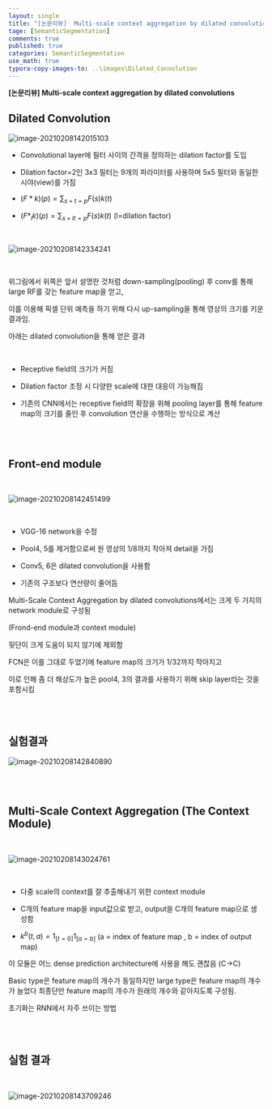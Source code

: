 ```yaml
---
layout: single
title: "[논문리뷰]  Multi-scale context aggregation by dilated convolutions"
tage: [SemanticSegmentation]
comments: true
published: true
categories: SemanticSegmentation
use_math: true
typora-copy-images-to: ..\images\Dilated_Convolution
---
```




**[논문리뷰]  Multi-scale context aggregation by dilated convolutions**



## ****Dilated** **Convolution****



![image-20210208142015103](/images/Dilated_Convolution/image-20210208142015103.png)



- Convolutional layer에 필터 사이의 간격을 정의하는 dilation factor를 도입

  

- Dilation factor=2인 3x3 필터는 9개의 파라미터를 사용하며 5x5 필터와 동일한 시야(view)를 가짐

  

- $(F*k)(p) = \sum_{s+t=p}F(s)k(t)$

  

- $(F*_lk)(p) = \sum_{s+lt=p}F(s)k(t)$ (l=dilation factor)

<br/>

![image-20210208142334241](/images/Dilated_Convolution/image-20210208142334241.png)

<br/>

위그림에서 위쪽은 앞서 설명한 것처럼 down-sampling(pooling) 후 conv를 통해 large RF를 갖는 feature map을 얻고,

이를 이용해 픽셀 단위 예측을 하기 위해 다시 up-sampling을 통해 영상의 크기를 키운 결과임.



아래는 dilated convolution을 통해 얻은 결과

<br/>

- Receptive field의 크기가 커짐

  

- Dilation factor 조정 시 다양한 scale에 대한 대응이 가능해짐

  

- 기존의 CNN에서는 receptive field의 확장을 위해 pooling layer를 통해 feature map의 크기를 줄인 후 convolution 연산을 수행하는 방식으로 계산

<br/>

<br/>

## ****Front-end module****

<br/>

![image-20210208142451499](/images/Dilated_Convolution/image-20210208142451499.png)

<br/>

- VGG-16 network을 수정

  

- Pool4, 5를 제거함으로써 원 영상의 1/8까지 작아져 detail을 가짐

  

- Conv5, 6은 dilated convolution을 사용함

  

- 기존의 구조보다 연산량이 줄어듬



Multi-Scale Context Aggregation by dilated convolutions에서는 크게 두 가지의 network module로 구성됨

(Frond-end module과 context module)



뒷단이 크게 도움이 되지 않기에 제외함

FCN은 이를 그대로 두었기에 feature map의 크기가 1/32까지 작아지고 

이로 인해 좀 더 해상도가 높은 pool4, 3의 결과를 사용하기 위해 skip layer라는 것을 포함시킴

<br/>

<br/>

## 실험결과



![image-20210208142840890](/images/Dilated_Convolution/image-20210208142840890.png)



<br/>

<br/>

## **Multi-Scale** **Context Aggregation (The Context Module)**

<br/>

![image-20210208143024761](/images/Dilated_Convolution/image-20210208143024761.png)

<br/>

- 다중 scale의 context를 잘 추출해내기 위한 context module

- C개의 feature map을 input값으로 받고, output을 C개의 feature map으로 생성함

- $k^b (t,a)=1_{[t=0]} 1_{[a=b]}$ (a = index of feature map , b = index of output map)

  

이 모듈은 어느 dense prediction architecture에 사용을 해도 괜찮음 (C->C)

Basic type은 feature map의 개수가 동일하지만 large type은 feature map의 개수가 늘었다 최종단만 feature map의 개수가 원래의 개수와 같아지도록 구성됨.

초기화는 RNN에서 자주 쓰이는 방법

<br/>

<br/>

## 실험 결과

<br/>

![image-20210208143709246](/images/Dilated_Convolution/image-20210208143709246.png)



